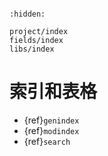```{include} ../README.md
```

```{toctree}
:hidden:

project/index
fields/index
libs/index
```

# 索引和表格

* {ref}`genindex`
* {ref}`modindex`
* {ref}`search`
